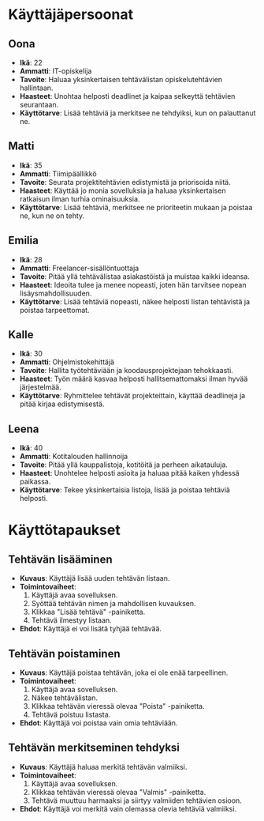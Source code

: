 # Käyttäjäpersoonat

## Oona 
- **Ikä**: 22
- **Ammatti**: IT-opiskelija
- **Tavoite**: Haluaa yksinkertaisen tehtävälistan opiskelutehtävien hallintaan.
- **Haasteet**: Unohtaa helposti deadlinet ja kaipaa selkeyttä tehtävien seurantaan.
- **Käyttötarve**: Lisää tehtäviä ja merkitsee ne tehdyiksi, kun on palauttanut ne.

## Matti 
- **Ikä**: 35
- **Ammatti**: Tiimipäällikkö
- **Tavoite**: Seurata projektitehtävien edistymistä ja priorisoida niitä.
- **Haasteet**: Käyttää jo monia sovelluksia ja haluaa yksinkertaisen ratkaisun ilman turhia ominaisuuksia.
- **Käyttötarve**: Lisää tehtäviä, merkitsee ne prioriteetin mukaan ja poistaa ne, kun ne on tehty.

## Emilia 
- **Ikä**: 28
- **Ammatti**: Freelancer-sisällöntuottaja
- **Tavoite**: Pitää yllä tehtävälistaa asiakastöistä ja muistaa kaikki ideansa.
- **Haasteet**: Ideoita tulee ja menee nopeasti, joten hän tarvitsee nopean lisäysmahdollisuuden.
- **Käyttötarve**: Lisää tehtäviä nopeasti, näkee helposti listan tehtävistä ja poistaa tarpeettomat.

## Kalle 
- **Ikä**: 30
- **Ammatti**: Ohjelmistokehittäjä
- **Tavoite**: Hallita työtehtäviään ja koodausprojektejaan tehokkaasti.
- **Haasteet**: Työn määrä kasvaa helposti hallitsemattomaksi ilman hyvää järjestelmää.
- **Käyttötarve**: Ryhmittelee tehtävät projekteittain, käyttää deadlineja ja pitää kirjaa edistymisestä.

## Leena 
- **Ikä**: 40
- **Ammatti**: Kotitalouden hallinnoija
- **Tavoite**: Pitää yllä kauppalistoja, kotitöitä ja perheen aikatauluja.
- **Haasteet**: Unohtelee helposti asioita ja haluaa pitää kaiken yhdessä paikassa.
- **Käyttötarve**: Tekee yksinkertaisia listoja, lisää ja poistaa tehtäviä helposti.

# Käyttötapaukset

## Tehtävän lisääminen
- **Kuvaus**: Käyttäjä lisää uuden tehtävän listaan.
- **Toimintovaiheet**:
  1. Käyttäjä avaa sovelluksen.
  2. Syöttää tehtävän nimen ja mahdollisen kuvauksen.
  3. Klikkaa "Lisää tehtävä" -painiketta.
  4. Tehtävä ilmestyy listaan.
- **Ehdot**: Käyttäjä ei voi lisätä tyhjää tehtävää.

## Tehtävän poistaminen
- **Kuvaus**: Käyttäjä poistaa tehtävän, joka ei ole enää tarpeellinen.
- **Toimintovaiheet**:
  1. Käyttäjä avaa sovelluksen.
  2. Näkee tehtävälistan.
  3. Klikkaa tehtävän vieressä olevaa "Poista" -painiketta.
  4. Tehtävä poistuu listasta.
- **Ehdot**: Käyttäjä voi poistaa vain omia tehtäviään.

## Tehtävän merkitseminen tehdyksi
- **Kuvaus**: Käyttäjä haluaa merkitä tehtävän valmiiksi.
- **Toimintovaiheet**:
  1. Käyttäjä avaa sovelluksen.
  2. Klikkaa tehtävän vieressä olevaa "Valmis" -painiketta.
  3. Tehtävä muuttuu harmaaksi ja siirtyy valmiiden tehtävien osioon.
- **Ehdot**: Käyttäjä voi merkitä vain olemassa olevia tehtäviä valmiiksi.